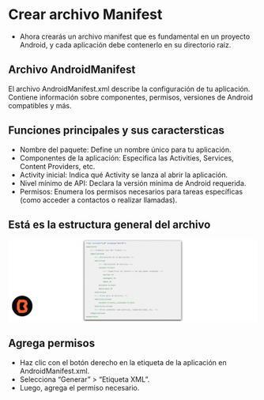 # Crear archivo Manifest

* Ahora crearás un archivo manifest que es fundamental en un proyecto Android, y cada aplicación debe contenerlo en su directorio raíz.

## Archivo AndroidManifest

El archivo AndroidManifest.xml describe la configuración de tu aplicación. Contiene información sobre componentes, permisos, versiones de Android compatibles y más.

## Funciones principales y sus caractersticas

- Nombre del paquete: Define un nombre único para tu aplicación.
- Componentes de la aplicación: Especifica las Activities, Services, Content Providers, etc.
- Activity inicial: Indica qué Activity se lanza al abrir la aplicación.
- Nivel mínimo de API: Declara la versión mínima de Android requerida.
- Permisos: Enumera los permisos necesarios para tareas específicas (como acceder a contactos o realizar llamadas).

## Está es la estructura general del archivo


![Manifest](img/01.png)

## Agrega permisos

- Haz clic con el botón derecho en la etiqueta de la aplicación en AndroidManifest.xml.
- Selecciona “Generar” > “Etiqueta XML”.
- Luego, agrega el permiso necesario.